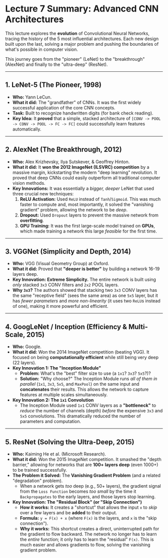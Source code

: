 # Lecture 7 Summary: Advanced CNN Architectures

This lecture explores the **evolution** of Convolutional Neural Networks, tracing the history of the 5 most influential architectures. Each new design built upon the last, solving a major problem and pushing the boundaries of what's possible in computer vision.

This journey goes from the "pioneer" (LeNet) to the "breakthrough" (AlexNet) and finally to the "ultra-deep" (ResNet).

---

## 1. LeNet-5 (The Pioneer, 1998)

* **Who:** Yann LeCun.
* **What it did:** The "grandfather" of CNNs. It was the first widely successful application of the core CNN concepts.
* **Task:** Built to recognize handwritten digits (for bank check reading).
* **Key Idea:** It **proved** that a simple, stacked architecture of `[CONV -> POOL -> CONV -> POOL -> FC -> FC]` could successfully learn features automatically.



---

## 2. AlexNet (The Breakthrough, 2012)

* **Who:** Alex Krizhevsky, Ilya Sutskever, & Geoffrey Hinton.
* **What it did:** It **won the 2012 ImageNet (ILSVRC) competition** by a massive margin, kickstarting the modern "deep learning" revolution. It proved that deep CNNs could easily outperform all traditional computer vision methods.
* **Key Innovations:** It was essentially a *bigger, deeper* LeNet that used three crucial new techniques:
    1.  **ReLU Activation:** Used `ReLU` instead of `Tanh`/`Sigmoid`. This was much faster to compute and, most importantly, it solved the "vanishing gradient" problem, allowing the network to be *deep*.
    2.  **Dropout:** Used `Dropout` layers to prevent the massive network from **overfitting**.
    3.  **GPU Training:** It was the first large-scale model trained on **GPUs**, which made training a network this large *feasible* for the first time.



---

## 3. VGGNet (Simplicity and Depth, 2014)

* **Who:** VGG (Visual Geometry Group) at Oxford.
* **What it did:** Proved that **"deeper is better"** by building a network 16-19 layers deep.
* **Key Innovation:** **Extreme Simplicity.** The entire network is built using *only* stacked `3x3` CONV filters and `2x2` POOL layers.
* **Why `3x3`?** The authors showed that stacking two `3x3` CONV layers has the same "receptive field" (sees the same area) as one `5x5` layer, but it has *fewer parameters* and *more non-linearity* (it uses two `ReLU`s instead of one), making it more powerful and efficient.



---

## 4. GoogLeNet / Inception (Efficiency & Multi-Scale, 2015)

* **Who:** Google.
* **What it did:** Won the 2014 ImageNet competition (beating VGG). It focused on being **computationally efficient** while still being very deep (22 layers).
* **Key Innovation 1: The "Inception Module"**
    * **Problem:** What's the "best" filter size to use (a `1x1`? `3x3`? `5x5`?)?
    * **Solution:** "Why choose?" The Inception Module runs *all of them in parallel* (`1x1`, `3x3`, `5x5`, and `MaxPool`) on the same input and **concatenates** their results. This allows the network to capture features at multiple scales simultaneously.
* **Key Innovation 2: The `1x1` Convolution**
    * The Inception Module used `1x1` CONV layers as a **"bottleneck"** to *reduce* the number of channels (depth) *before* the expensive `3x3` and `5x5` convolutions. This dramatically reduced the number of parameters and computation.



---

## 5. ResNet (Solving the Ultra-Deep, 2015)

* **Who:** Kaiming He et al. (Microsoft Research).
* **What it did:** Won the 2015 ImageNet competition. It smashed the "depth barrier," allowing for networks that are **100+ layers deep** (even 1000+) to be trained successfully.
* **The Problem it Solved:** The **Vanishing Gradient Problem** (and a related "degradation" problem).
    * When a network gets *too* deep (e.g., 50+ layers), the gradient signal from the `Loss Function` becomes *too small* by the time it `Backpropagates` to the early layers, and those layers stop learning.
* **Key Innovation: The "Residual Block" (or "Skip Connection")**
    * **How it works:** It creates a "shortcut" that allows the input `x` to *skip* over a few layers and be **added** to their output.
    * **Formula:** `y = F(x) + x` (where `F(x)` is the layers, and `x` is the "skip connection").
    * **Why it works:** This shortcut creates a direct, uninterrupted path for the gradient to flow backward. The network no longer has to learn the *entire* function; it only has to learn the "residual" `F(x)`. This is much easier and allows gradients to flow, solving the vanishing gradient problem.

